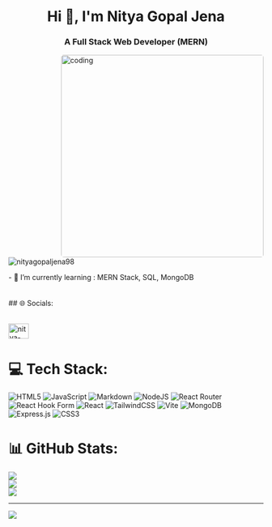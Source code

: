 <h1 align="center">Hi 👋, I'm Nitya Gopal Jena</h1>
<h3 align="center">A Full Stack Web Developer (MERN)</h3>

<img align="right" alt="coding" width="400" src="https://cdn.dribbble.com/users/1162077/screenshots/3848914/programmer.gif" style="border-radius: 5px;">
<br><br>

<p align="left"> <img src="https://komarev.com/ghpvc/?username=nityagopaljena98&label=Profile%20views&color=0e75b6&style=flat" alt="nityagopaljena98" /> </p>
<!-- # 💫 About Me:<br> -->
- 🌱 I’m currently learning : MERN Stack, SQL, MongoDB <br>
<!-- - 🔭 I’m currently working on [Role based task management system](https://github.com/nitya-gopal-jena/role-based-task-manager) -->
<br><br>
## 🌐 Socials: <br><br>
<p align="left">
<a href="https://linkedin.com/in/nitya-gopal-jena" target="blank"><img align="center" src="https://raw.githubusercontent.com/rahuldkjain/github-profile-readme-generator/master/src/images/icons/Social/linked-in-alt.svg" alt="nitya-gopal-jena" height="30" width="40" /></a>
</p>


# 💻 Tech Stack:
![HTML5](https://img.shields.io/badge/html5-%23E34F26.svg?style=for-the-badge&logo=html5&logoColor=white) ![JavaScript](https://img.shields.io/badge/javascript-%23323330.svg?style=for-the-badge&logo=javascript&logoColor=%23F7DF1E) ![Markdown](https://img.shields.io/badge/markdown-%23000000.svg?style=for-the-badge&logo=markdown&logoColor=white) ![NodeJS](https://img.shields.io/badge/node.js-6DA55F?style=for-the-badge&logo=node.js&logoColor=white) ![React Router](https://img.shields.io/badge/React_Router-CA4245?style=for-the-badge&logo=react-router&logoColor=white) ![React Hook Form](https://img.shields.io/badge/React%20Hook%20Form-%23EC5990.svg?style=for-the-badge&logo=reacthookform&logoColor=white) ![React](https://img.shields.io/badge/react-%2320232a.svg?style=for-the-badge&logo=react&logoColor=%2361DAFB) ![TailwindCSS](https://img.shields.io/badge/tailwindcss-%2338B2AC.svg?style=for-the-badge&logo=tailwind-css&logoColor=white) ![Vite](https://img.shields.io/badge/vite-%23646CFF.svg?style=for-the-badge&logo=vite&logoColor=white) ![MongoDB](https://img.shields.io/badge/MongoDB-%234ea94b.svg?style=for-the-badge&logo=mongodb&logoColor=white) ![Express.js](https://img.shields.io/badge/express.js-%23404d59.svg?style=for-the-badge&logo=express&logoColor=%2361DAFB) ![CSS3](https://img.shields.io/badge/css3-%231572B6.svg?style=for-the-badge&logo=css3&logoColor=white)
# 📊 GitHub Stats:
![](https://github-readme-stats.vercel.app/api?username=nitya-gopal-jena&theme=dark&hide_border=false&include_all_commits=true&count_private=true)<br/>
![](https://nirzak-streak-stats.vercel.app/?user=nitya-gopal-jena&theme=dark&hide_border=false)<br/>
![](https://github-readme-stats.vercel.app/api/top-langs/?username=nitya-gopal-jena&theme=dark&hide_border=false&include_all_commits=true&count_private=true&layout=compact)

---
[![](https://visitcount.itsvg.in/api?id=nitya-gopal-jena&icon=0&color=0)](https://visitcount.itsvg.in)




